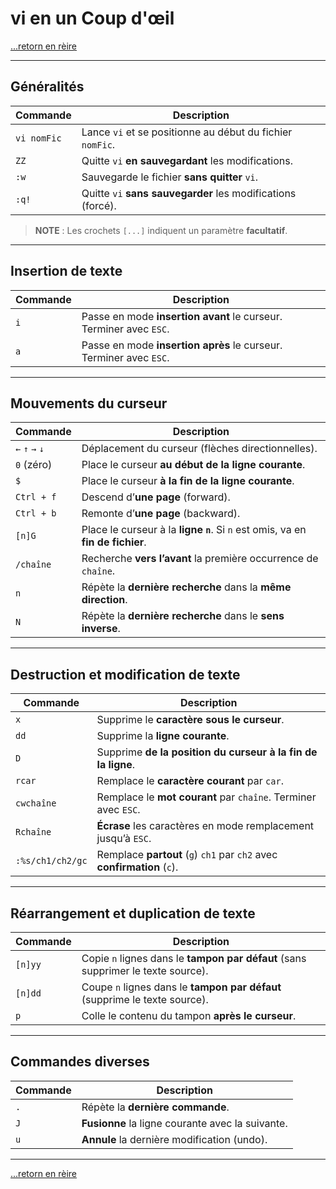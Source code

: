 # **vi en un Coup d'œil**

[...retorn en rèire](../menu.md)

---

## **Généralités**

| Commande       | Description                                                                 |
|----------------|-----------------------------------------------------------------------------|
| `vi nomFic`    | Lance `vi` et se positionne au début du fichier `nomFic`.                  |
| `ZZ`           | Quitte `vi` **en sauvegardant** les modifications.                         |
| `:w`           | Sauvegarde le fichier **sans quitter** `vi`.                                |
| `:q!`          | Quitte `vi` **sans sauvegarder** les modifications (forcé).                |

> **NOTE** : Les crochets `[...]` indiquent un paramètre **facultatif**.

---

## **Insertion de texte**

| Commande | Description                                                                 |
|----------|-----------------------------------------------------------------------------|
| `i`      | Passe en mode **insertion** **avant** le curseur. Terminer avec `ESC`.      |
| `a`      | Passe en mode **insertion** **après** le curseur. Terminer avec `ESC`.     |

---

## **Mouvements du curseur**

| Commande       | Description                                                                 |
|----------------|-----------------------------------------------------------------------------|
| `←` `↑` `→` `↓` | Déplacement du curseur (flèches directionnelles).                          |
| `0` (zéro)     | Place le curseur **au début de la ligne courante**.                         |
| `$`            | Place le curseur **à la fin de la ligne courante**.                        |
| `Ctrl + f`     | Descend d’**une page** (forward).                                          |
| `Ctrl + b`     | Remonte d’**une page** (backward).                                         |
| `[n]G`         | Place le curseur à la **ligne `n`**. Si `n` est omis, va en **fin de fichier**. |
| `/chaîne`      | Recherche **vers l’avant** la première occurrence de `chaîne`.             |
| `n`            | Répète la **dernière recherche** dans la **même direction**.               |
| `N`            | Répète la **dernière recherche** dans le **sens inverse**.                  |

---

## **Destruction et modification de texte**

| Commande            | Description                                                                 |
|---------------------|-----------------------------------------------------------------------------|
| `x`                 | Supprime le **caractère sous le curseur**.                                 |
| `dd`                | Supprime la **ligne courante**.                                            |
| `D`                 | Supprime **de la position du curseur à la fin de la ligne**.               |
| `rcar`              | Remplace le **caractère courant** par `car`.                               |
| `cwchaîne`          | Remplace le **mot courant** par `chaîne`. Terminer avec `ESC`.              |
| `Rchaîne`           | **Écrase** les caractères en mode remplacement jusqu’à `ESC`.              |
| `:%s/ch1/ch2/gc`    | Remplace **partout** (`g`) `ch1` par `ch2` avec **confirmation** (`c`).    |

---

## **Réarrangement et duplication de texte**

| Commande       | Description                                                                 |
|----------------|-----------------------------------------------------------------------------|
| `[n]yy`         | Copie `n` lignes dans le **tampon par défaut** (sans supprimer le texte source). |
| `[n]dd`         | Coupe `n` lignes dans le **tampon par défaut** (supprime le texte source).  |
| `p`             | Colle le contenu du tampon **après le curseur**.                           |

---

## **Commandes diverses**

| Commande | Description                                                                 |
|----------|-----------------------------------------------------------------------------|
| `.`      | Répète la **dernière commande**.                                            |
| `J`      | **Fusionne** la ligne courante avec la suivante.                           |
| `u`      | **Annule** la dernière modification (undo).                                |


---

[...retorn en rèire](../menu.md)